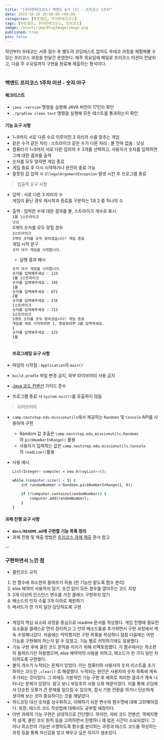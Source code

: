 ```yaml
---
title: "[우아한테크코스] 백엔드 6기 (2) - 프리코스 1주차"
date: 2023-10-26 10:00:00 +09:00
categories: [부트캠프, 우아한테크코스]
tags: [부트캠프, 우아한테크코스, 프리코스]
image: /assets/img/BlogImage/image.png
published: true
pin: false
---
```



작년부터 우테코는 서류 접수 후 별도의 코딩테스트 없이도 우테코 과정을 체험해볼 수 있는 프리코스 과정을 한달간 운영한다.
매주 목요일에 메일로 프리코스 미션이 전달되고, 다음 주 수요일까지 구현을 완료해 제출하는 형식이다. <br><br>




### 백엔드 프리코스 1주차 미션 - 숫자 야구

#### 체크리스트

- `java -version` 명령을 실행해 JAVA 버전이 17인지 확인
- `./gradlew clean test` 명령을 실행해 모든 테스트를 통과하는지 확인

#### 기능 요구 사항

- 1~9까지 서로 다른 수로 이루어진 3 자리의 수를 맞추는 게임
- 같은 수가 같은 자리 : 스트라이크
같은 수가 다른 자리 : 볼
전혀 없음 : 낫싱
- 컴퓨터가 1~9까지 서로 다른 임의의 수 3개를 선택하고, 사용자가 숫자를 입력하면 그에 대한 결과를 출력
- 숫자를 모두 맞히면 게임 종료
- 게임 종료 후 다시 시작하거나 완전히 종료 가능
- 잘못된 값 입력 시 `IllegalArgumentException` 발생 시킨 후 프로그램 종료

> 입출력 요구 사항

- 입력 : 서로 다른 3 자리의 수<br>
          게임이 끝난 경우 재시작과 종료를 구분하는 1과 2 중 하나의 수
- 출력 : 
입력한 수에 대한 결과를 볼, 스트라이크 개수로 표시<br>
`1볼 1스트라이크`<br> `낫싱`<br>
3개의 숫자를 모두 맞힐 경우 <br>
       `3스트라이크`<br>
       `3개의 숫자를 모두 맞히셨습니다! 게임 종료` <br>
게임 시작 문구<br>
       `숫자 야구 게임을 시작합니다.`
    - 실행 결과 예시
    
    ```bash
    숫자 야구 게임을 시작합니다.
    숫자를 입력해주세요 : 123
    1볼 1스트라이크
    숫자를 입력해주세요 : 145
    1볼
    숫자를 입력해주세요 : 671
    2볼
    숫자를 입력해주세요 : 216
    1스트라이크
    숫자를 입력해주세요 : 713
    3스트라이크
    3개의 숫자를 모두 맞히셨습니다! 게임 종료
    게임을 새로 시작하려면 1, 종료하려면 2를 입력하세요.
    1
    숫자를 입력해주세요 : 123
    1볼
    ...
    ```
    
    #### 프로그래밍 요구 사항

- 파일의 시작점 : `Application`의 `main()`
- `build.gradle` 파일 변경 금지, 외부 라이브러리 사용 금지
- [Java 코드 컨벤션](https://github.com/woowacourse/woowacourse-docs/tree/master/styleguide/java) 가이드 준수
- 프로그램 종료 시 `System.exit()`를 호출하지 않음

> 라이브러리

- `camp.nextstep.edu.missionutils`에서 제공하는 `Randoms` 및 `Console` API를 사용하여 구현
    - Random 값 추출은 `camp.nextstep.edu.missionutils.Randoms`의 `pickNumberInRange()` 활용
    - 사용자가 입력하는 값은 `camp.nextstep.edu.missionutils.Console`의 `readLine()`활용
- 사용 예시
    
    ```bash
    List<Integer> computer = new ArrayList<>();
    
    while (computer.size() < 3) {
    	int randomNumber = Randoms.pickNumberInRange(1, 9);
    
    	if (!computer.contains(randomNumber)) {
    		computer.add(randomNumber);
    	}
    }
    ```
    

#### 과제 진행 요구 사항

- **`docs/README.md`에 구현할 기능 목록 정리**
- 과제 진행 및 제출 방법은 [프리코스 과제 제출](https://github.com/woowacourse/woowacourse-docs/tree/master/precourse) 문서 참고

--


### 구현하면서 느낀 점
- 클린코드 규칙

1. 한 함수에 최소한의 들여쓰기 허용 (한 기능만 맡도록 함수 분리)
2. else 예약어 사용하지 않기. 조건 없이 모든 경우를 열어주는 코드 지양
3. 3개 이상의 인스턴스 변수를 가진 클래스 구현하지 않기
4. 메소드의 인자 수를 3개 이하로 제한하기
5. 메서드가 한 가지 일만 담당하도록 구현 <br><br>


- 게임의 핵심 요소와 과정을 중심으로 readme 문서를 작성했다. 게임 진행에 필요한 요소들을 클래스로 먼저 정리하고 그 안의 메소드들을 추가하면서 구현 과정에서 계속 수정해나갔다. 처음에는 막막했지만 구현 목록을 작성하니 점점 다음에는 어떤 기능을 구현해야 하는지 알 수 있었고, 기능 별로 커밋하기에도 유용했다.
- 기능 구현 후에 클린 코드 원칙을 지키기 위해 리펙토링했다. 각 함수에서는 최소한의 들여쓰기만 허용했으며, else 예약어의 사용을 피하고, 메소드가 한 가지 일만 처리하도록 구현했다.
- 볼의 개수가 누적되는 문제가 있었다. 이는 컴퓨터와 사용자의 숫자 리스트를 초기화하는 코드인 `.clear()` 로 해결했다. 누적되는 원인은 사용자의 숫자 목록에 계속 추가되는 것이었다.
그 외에도 기본적인 기능 구현 후 예외로 처리한 결과가 계속 나타나는 문제가 있었다. 알고 보니 부등호의 사용 오류 때문이었다. 이를 통해 코딩에서 단순한 오류가 큰 문제를 일으킬 수 있으며, 잠시 기분 전환을 하거나 단순하게 생각해 보는 것이 중요하다는 것을 깨달았다.
- 하드코딩 대신 숫자를 상수화하고, 이해하기 쉬운 변수와 함수명에 대해 고민해야겠다. 또한, 테스트 코드 작성법에 대해서도 공부할 예정이다.
- 이번 과제의 기능 구현은 상대적으로 간단했다. 하지만, 자바 코드 컨벤션, 객체지향적 설계, 클린 코드 원칙 등을 고려하면서 진행하니 꽤 많은 시간이 소요되었다. 그러나 최소한의 기능만 수행하도록 함수를 분리하는 과정과 테스트 코드를 작성하는 과정 등을 통해 자신감을 얻고 배우고 싶은 의지가 샘솟았다.